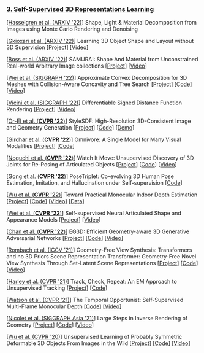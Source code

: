 ### [3. Self-Supervised 3D Representations Learning](#content)
[[Hasselgren et al. (ARXIV '22)]( https://arxiv.org/abs/2206.03380 )] Shape, Light & Material Decomposition from Images using Monte Carlo Rendering and Denoising

[[Gkioxari et al. (ARXIV '22)]( https://drive.google.com/file/d/1E6xSbUzuu6soAA-jkaGCFl97LZ8SVRvr/view )] Learning 3D Object Shape and Layout without 3D Supervision
[[Project]( https://gkioxari.github.io/usl/ )]
[[Video]( https://youtu.be/PKhGIiMuRJU )]

[[Boss et al. (ARXIV '22)]( https://arxiv.org/pdf/2205.15768.pdf)]  SAMURAI: Shape And Material from Unconstrained Real-world Arbitrary Image collections
[[Project]( https://markboss.me/publication/2022-samurai/ )]
[[Video]( https://youtu.be/LlYuGDjXp-8 )]

[[Wei et al. (SIGGRAPH '22)]( https://arxiv.org/pdf/2205.02961.pdf )] Approximate Convex Decomposition for 3D Meshes with Collision-Aware Concavity and Tree Search
[[Project]( https://colin97.github.io/CoACD/ )]
[[Code]( https://github.com/SarahWeiii/CoACD )]
[[Video]( https://www.youtube.com/watch?v=r12O0z0723s )]

[[Vicini et al. (SIGGRAPH '22)]( http://rgl.s3.eu-central-1.amazonaws.com/media/papers/Vicini2022sdf_1.pdf )] Differentiable Signed Distance Function Rendering
[[Project]( http://rgl.epfl.ch/publications/Vicini2022SDF )]
[[Video]( http://rgl.s3.eu-central-1.amazonaws.com/media/papers/Vicini2022sdf.mp4 )]

[[Or-El et al. (**CVPR '22**)]( https://arxiv.org/abs/2112.11427 )] StyleSDF: High-Resolution 3D-Consistent Image and Geometry Generation
[[Project]( https://stylesdf.github.io/ )]
[[Code](https://github.com/royorel/StyleSDF)]
[[Demo]( https://colab.research.google.com/github/royorel/StyleSDF/blob/main/StyleSDF_demo.ipynb )]

[[Girdhar et al. (**CVPR '22**)]( https://arxiv.org/abs/2201.08377 )] Omnivore: A Single Model for Many Visual Modalities
[[Project]( https://facebookresearch.github.io/omnivore )]
[[Code](https://github.com/facebookresearch/omnivore )]



[[Noguchi et al. (**CVPR '22**)]( https://openaccess.thecvf.com/content/CVPR2022/papers/Noguchi_Watch_It_Move_Unsupervised_Discovery_of_3D_Joints_for_Re-Posing_CVPR_2022_paper.pdf )] Watch It Move: Unsupervised Discovery of 3D Joints for Re-Posing of Articulated Objects
[[Project]( https://nvlabs.github.io/watch-it-move/ )]
[[Code]( https://github.com/NVlabs/watch-it-move )]
[[Video]( https://youtu.be/oRnnuCVV89o )]

[[Gong et al. (**CVPR '22**)]( https://arxiv.org/pdf/2203.15625.pdf )] PoseTriplet: Co-evolving 3D Human Pose Estimation, Imitation, and Hallucination under Self-supervision
[[Code]( https://github.com/garfield-kh/posetriplet )]

[[Wu et al. (**CVPR '22**)]( https://arxiv.org/abs/2112.02306 )] Toward Practical Monocular Indoor Depth Estimation
[[Project]( https://distdepth.github.io/ )]
[[Code]( https://github.com/facebookresearch/DistDepth )]
[[Video]( https://youtu.be/s9JdoR1xbz8 )]
[[Data](https://drive.google.com/file/d/1KfDFyTg9-1w1oJB4oT-DUjKC6LG0enwb/view?usp=sharing)]


[[Wei et al. (**CVPR '22**)](https://openaccess.thecvf.com/content/CVPR2022/papers/Wei_Self-Supervised_Neural_Articulated_Shape_and_Appearance_Models_CVPR_2022_paper.pdf )] Self-supervised Neural Articulated Shape and Appearance Models
[[Project]( https://weify627.github.io/nasam/ )]
[[Video]( https://youtu.be/0YbhTxALi8M )]

[[Chan et al. (**CVPR '22**)](https://arxiv.org/pdf/2112.07945.pdf)] EG3D: Efficient Geometry-aware 3D Generative Adversarial Networks
[[Project]( https://nvlabs.github.io/eg3d/ )]
[[Code]( https://github.com/NVlabs/eg3d )]
[[Video]( https://www.youtube.com/watch?v=cXxEwI7QbKg )]

  [[Rombach et al. (ICCV '21)]( https://arxiv.org/pdf/2104.07652.pdf)]
    Geometry-Free View Synthesis: Transformers and no 3D Priors
   Scene Representation Transformer: Geometry-Free Novel View Synthesis Through Set-Latent Scene Representations
  [[Project]( https://compvis.github.io/geometry-free-view-synthesis/ )]
  [[Code]( https://github.com/CompVis/geometry-free-view-synthesis )]
  [[Video]( https://github.com/CompVis/geometry-free-view-synthesis/blob/master/assets/acid_long.mp4 )]

  [[Harley et al. (CVPR '21)]( https://openaccess.thecvf.com/content/CVPR2021/papers/Harley_Track_Check_Repeat_An_EM_Approach_to_Unsupervised_Tracking_CVPR_2021_paper.pdf )] Track, Check, Repeat: An EM Approach to Unsupervised Tracking
  [[Project]( http://www.cs.cmu.edu/~aharley/em_cvpr21/ )]
  [[Code]( https://github.com/aharley/track_check_repeat )]

  [[Watson et al. (CVPR '21)]( https://openaccess.thecvf.com/content/CVPR2021/papers/Watson_The_Temporal_Opportunist_Self-Supervised_Multi-Frame_Monocular_Depth_CVPR_2021_paper.pdf )] The Temporal Opportunist: Self-Supervised Multi-Frame Monocular Depth
  [[Code]( https://github.com/nianticlabs/manydepth )]
  [[Video]( https://storage.googleapis.com/niantic-lon-static/research/manydepth/manydepth_cvpr_cc.mp4 )]

  [[Nicolet et al. (SIGGRAPH Asia '21)]( http://rgl.s3.eu-central-1.amazonaws.com/media/papers/Nicolet2021Large.pdf )] Large Steps in Inverse Rendering of Geometry
  [[Project]( https://rgl.epfl.ch/publications/Nicolet2021Large )]
  [[Code]( https://github.com/rgl-epfl/cholespy )]
  [[Video]( https://rgl.s3.eu-central-1.amazonaws.com/media/papers/Nicolet2021Large_1.mp4 )]

  [[Wu et al. (CVPR '20)](https://openaccess.thecvf.com/content_CVPR_2020/papers/Wu_Unsupervised_Learning_of_Probably_Symmetric_Deformable_3D_Objects_From_Images_CVPR_2020_paper.pdf )]   Unsupervised Learning of Probably Symmetric Deformable 3D Objects From Images in the Wild
  [[Project]( https://elliottwu.com/projects/20_unsup3d/ )]
  [[Code]( https://github.com/elliottwu/unsup3d )]
  [[Video]( https://youtu.be/p3KB3eIQw24 )]
